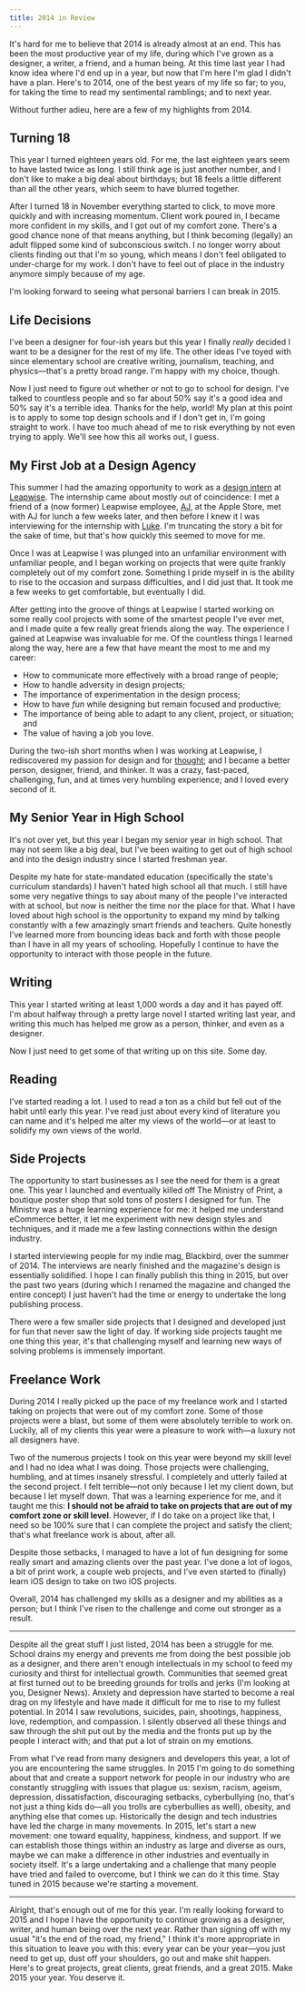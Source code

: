 ```yaml
---
title: 2014 in Review
---
```

It's hard for me to believe that 2014 is already almost at an end. This has been the most productive year of my life, during which I've grown as a designer, a writer, a friend, and a human being. At this time last year I had know idea where I'd end up in a year, but now that I'm here I'm glad I didn't have a plan. Here's to 2014, one of the best years of my life so far; to you, for taking the time to read my sentimental ramblings; and to next year.

Without further adieu, here are a few of my highlights from 2014.

## Turning 18
This year I turned eighteen years old. For me, the last eighteen years seem to have lasted twice as long. I still think age is just another number, and I don't like to make a big deal about birthdays; but 18 feels a little different than all the other years, which seem to have blurred together.

After I turned 18 in November everything started to click, to move more quickly and with increasing momentum. Client work poured in, I became more confident in my skills, and I got out of my comfort zone. There's a good chance none of that means anything, but I think becoming (legally) an adult flipped some kind of subconscious switch. I no longer worry about clients finding out that I'm so young, which means I don't feel obligated to under-charge for my work. I don't have to feel out of place in the industry anymore simply because of my age.

I'm looking forward to seeing what personal barriers I can break in 2015.

## Life Decisions
I've been a designer for four-ish years but this year I finally *really* decided I want to be a designer for the rest of my life. The other ideas I've toyed with since elementary school are creative writing, journalism, teaching, and physics—that's a pretty broad range. I'm happy with my choice, though.

Now I just need to figure out whether or not to go to school for design. I've talked to countless people and so far about 50% say it's a good idea and 50% say it's a terrible idea. Thanks for the help, world! My plan at this point is to apply to some top design schools and if I don't get in, I'm going straight to work. I have too much ahead of me to risk everything by not even trying to apply. We'll see how this all works out, I guess.

## My First Job at a Design Agency
This summer I had the amazing opportunity to work as a [design intern](http://www.leapwisemedia.com/employee-spotlight-devin-halladay/) at [Leapwise](http://leapwisemedia.com). The internship came about mostly out of coincidence: I met a friend of a (now former) Leapwise employee, [AJ](https://twitter.com/aj_mihalic), at the Apple Store, met with AJ for lunch a few weeks later, and then before I knew it I was interviewing for the internship with [Luke](https://twitter.com/lukeeandrews). I'm truncating the story a bit for the sake of time, but that's how quickly this seemed to move for me.

Once I was at Leapwise I was plunged into an unfamiliar environment with unfamiliar people, and I began working on projects that were quite frankly completely out of my comfort zone. Something I pride myself in is the ability to rise to the occasion and surpass difficulties, and I did just that. It took me a few weeks to get comfortable, but eventually I did.

After getting into the groove of things at Leapwise I started working on some really cool projects with some of the smartest people I've ever met, and I made quite a few really great friends along the way. The experience I gained at Leapwise was invaluable for me. Of the countless things I learned along the way, here are a few that have meant the most to me and my career:

- How to communicate more effectively with a broad range of people;
- How to handle adversity in design projects;
- The importance of experimentation in the design process;
- How to have *fun* while designing but remain focused and productive;
- The importance of being able to adapt to any client, project, or situation; and
- The value of having a job you love.

During the two-ish short months when I was working at Leapwise, I rediscovered my passion for design and for [thought](http://devinhalladay.com/journal/a-manifesto-for-quality-thought/); and I became a better person, designer, friend, and thinker. It was a crazy, fast-paced, challenging, fun, and at times very humbling experience; and I loved every second of it.

## My Senior Year in High School
It's not over yet, but this year I began my senior year in high school. That may not seem like a big deal, but I've been waiting to get out of high school and into the design industry since I started freshman year.

Despite my hate for state-mandated education (specifically the state's curriculum standards) I haven't hated high school all that much. I still have some very negative things to say about many of the people I've interacted with at school, but now is neither the time nor the place for that. What I have loved about high school is the opportunity to expand my mind by talking constantly with a few amazingly smart friends and teachers. Quite honestly I've learned more from bouncing ideas back and forth with those people than I have in all my years of schooling. Hopefully I continue to have the opportunity to interact with those people in the future.

## Writing
This year I started writing at least 1,000 words a day and it has payed off. I'm about halfway through a pretty large novel I started writing last year, and writing this much has helped me grow as a person, thinker, and even as a designer.

Now I just need to get some of that writing up on this site. Some day.

## Reading
I've started reading a lot. I used to read a ton as a child but fell out of the habit until early this year. I've read just about every kind of literature you can name and it's helped me alter my views of the world—or at least to solidify my own views of the world.

## Side Projects
The opportunity to start businesses as I see the need for them is a great one. This year I launched and eventually killed off The Ministry of Print, a boutique poster shop that sold tons of posters I designed for fun. The Ministry was a huge learning experience for me: it helped me understand eCommerce better, it let me experiment with new design styles and techniques, and it made me a few lasting connections within the design industry.

I started interviewing people for my indie mag, Blackbird, over the summer of 2014. The interviews are nearly finished and the magazine's design is essentially solidified. I hope I can finally publish this thing in 2015, but over the past two years (during which I renamed the magazine and changed the entire concept) I just haven't had the time or energy to undertake the long publishing process.

There were a few smaller side projects that I designed and developed just for fun that never saw the light of day. If working side projects taught me one thing this year, it's that challenging myself and learning new ways of solving problems is immensely important.

## Freelance Work
During 2014 I really picked up the pace of my freelance work and I started taking on projects that were out of my comfort zone. Some of those projects were a blast, but some of them were absolutely terrible to work on. Luckily, all of my clients this year were a pleasure to work with—a luxury not all designers have.

Two of the numerous projects I took on this year were beyond my skill level and I had no idea what I was doing. Those projects were challenging, humbling, and at times insanely stressful. I completely and utterly failed at the second project. I felt terrible—not only because I let my client down, but because I let myself down. That was a learning experience for me, and it taught me this: **I should not be afraid to take on projects that are out of my comfort zone or skill level**. However, if I do take on a project like that, I need so be 100% sure that I can complete the project and satisfy the client; that's what freelance work is about, after all.

Despite those setbacks, I managed to have a lot of fun designing for some really smart and amazing clients over the past year. I've done a lot of logos, a bit of print work, a couple web projects, and I've even started to (finally) learn iOS design to take on two iOS projects.

Overall, 2014 has challenged my skills as a designer and my abilities as a person; but I think I've risen to the challenge and come out stronger as a result.

<hr class="hr--long">

Despite all the great stuff I just listed, 2014 has been a struggle for me. School drains my energy and prevents me from doing the best possible job as a designer, and there aren't enough intellectuals in my school to feed my curiosity and thirst for intellectual growth. Communities that seemed great at first turned out to be breeding grounds for trolls and jerks (I'm looking at you, Designer News). Anxiety and depression have started to become a real drag on my lifestyle and have made it difficult for me to rise to my fullest potential. In 2014 I saw revolutions, suicides, pain, shootings, happiness, love, redemption, and compassion. I silently observed all these things and saw through the shit put out by the media and the fronts put up by the people I interact with; and that put a lot of strain on my emotions.

From what I've read from many designers and developers this year, a lot of you are encountering the same struggles. In 2015 I'm going to do something about that and create a support network for people in our industry who are constantly struggling with issues that plague us: sexism, racism, ageism, depression, dissatisfaction, discouraging setbacks, cyberbullying (no, that's not just a thing kids do—all you trolls are cyberbullies as well), obesity, and anything else that comes up. Historically the design and tech industries have led the charge in many movements. In 2015, let's start a new movement: one toward equality, happiness, kindness, and support. If we can establish those things within an industry as large and diverse as ours, maybe we can make a difference in other industries and eventually in society itself. It's a large undertaking and a challenge that many people have tried and failed to overcome, but I think we can do it this time. Stay tuned in 2015 because we're starting a movement.

<hr class="hr--long">

Alright, that's enough out of me for this year. I'm really looking forward to 2015 and I hope I have the opportunity to continue growing as a designer, writer, and human being over the next year. Rather than signing off with my usual "it's the end of the road, my friend," I think it's more appropriate in this situation to leave you with this: every year can be your year—you just need to get up, dust off your shoulders, go out and make shit happen. Here's to great projects, great clients, great friends, and a great 2015. Make 2015 your year. You deserve it.